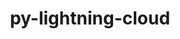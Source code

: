 ---
title: "py-lightning-cloud"
layout: cache
categories: [package, develop-2023-09-24]
meta: {"versions": ["0.5.38"], "compilers": ["apple-clang@=14.0.0", "gcc@=11.3.0"], "oss": ["ubuntu22.04", "ventura"], "platforms": ["darwin", "linux"], "targets": ["aarch64", "x86_64_v3"], "stacks": ["ml-darwin-aarch64-mps", "ml-linux-x86_64-cpu", "ml-linux-x86_64-cuda", "root"], "num_specs": 4, "num_specs_by_stack": {"root": 4, "ml-darwin-aarch64-mps": 2, "ml-linux-x86_64-cpu": 2, "ml-linux-x86_64-cuda": 2}}
spec_details: [{"hash": "2gxbhsq6x5yramnuhkhsb7xjzbfcbedp", "compiler": "apple-clang@=14.0.0", "versions": ["0.5.38"], "os": "ventura", "platform": "darwin", "target": "aarch64", "variants": ["build_system=python_pip"], "stacks": ["root", "ml-darwin-aarch64-mps"], "size": "-", "tarball": "https://binaries.spack.io/releases/develop-2023-09-24/build_cache/darwin-ventura-aarch64/apple-clang-14.0.0/py-lightning-cloud-0.5.38/darwin-ventura-aarch64-apple-clang-14.0.0-py-lightning-cloud-0.5.38-2gxbhsq6x5yramnuhkhsb7xjzbfcbedp.spack"}, {"hash": "krvw73kcu5mdo4jflo5gxh4p5lppieo6", "compiler": "apple-clang@=14.0.0", "versions": ["0.5.38"], "os": "ventura", "platform": "darwin", "target": "aarch64", "variants": ["build_system=python_pip"], "stacks": ["root", "ml-darwin-aarch64-mps"], "size": "-", "tarball": "https://binaries.spack.io/releases/develop-2023-09-24/build_cache/darwin-ventura-aarch64/apple-clang-14.0.0/py-lightning-cloud-0.5.38/darwin-ventura-aarch64-apple-clang-14.0.0-py-lightning-cloud-0.5.38-krvw73kcu5mdo4jflo5gxh4p5lppieo6.spack"}, {"hash": "xxhjnfkcydfll7cr7zvwzcn6druvywce", "compiler": "gcc@=11.3.0", "versions": ["0.5.38"], "os": "ubuntu22.04", "platform": "linux", "target": "x86_64_v3", "variants": ["build_system=python_pip"], "stacks": ["root", "ml-linux-x86_64-cpu", "ml-linux-x86_64-cuda"], "size": "-", "tarball": "https://binaries.spack.io/releases/develop-2023-09-24/build_cache/linux-ubuntu22.04-x86_64_v3/gcc-11.3.0/py-lightning-cloud-0.5.38/linux-ubuntu22.04-x86_64_v3-gcc-11.3.0-py-lightning-cloud-0.5.38-xxhjnfkcydfll7cr7zvwzcn6druvywce.spack"}, {"hash": "inrybhafgmahkogsufbhjsqtigfchstl", "compiler": "gcc@=11.3.0", "versions": ["0.5.38"], "os": "ubuntu22.04", "platform": "linux", "target": "x86_64_v3", "variants": ["build_system=python_pip"], "stacks": ["root", "ml-linux-x86_64-cpu", "ml-linux-x86_64-cuda"], "size": "-", "tarball": "https://binaries.spack.io/releases/develop-2023-09-24/build_cache/linux-ubuntu22.04-x86_64_v3/gcc-11.3.0/py-lightning-cloud-0.5.38/linux-ubuntu22.04-x86_64_v3-gcc-11.3.0-py-lightning-cloud-0.5.38-inrybhafgmahkogsufbhjsqtigfchstl.spack"}]
---